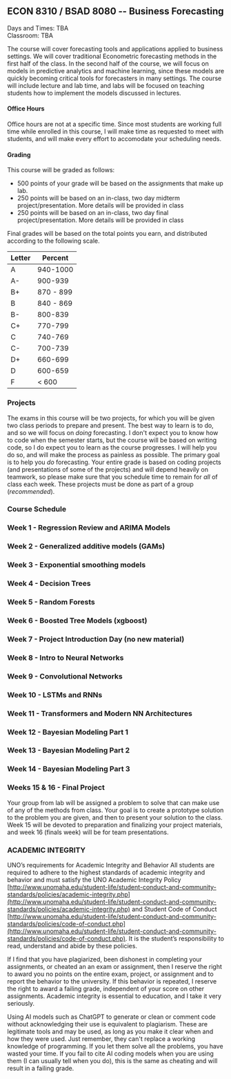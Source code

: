 ## ECON 8310 / BSAD 8080 -- Business Forecasting
Days and Times: TBA<br>
Classroom: TBA

The course will cover forecasting tools and applications applied to business settings. We will cover traditional Econometric forecasting methods in the first half of the class. In the second half of the course, we will focus on models in predictive analytics and machine learning, since these models are quickly becoming critical tools for forecasters in many settings. The course will include lecture and lab time, and labs will be focused on teaching students how to implement the models discussed in lectures.

#### Office Hours
Office hours are not at a specific time. Since most students are working full time while enrolled in this course, I will make time as requested to meet with students, and will make every effort to accomodate your scheduling needs.

#### Grading
This course will be graded as follows:
<ul>
  <li> 500 points of your grade will be based on the assignments that make up lab.</li>
  <li> 250 points will be based on an in-class, two day midterm project/presentation. More details will be provided in class</li>
  <li> 250 points will be based on an in-class, two day final project/presentation. More details will be provided in class</li>
</ul>
Final grades will be based on the total points you earn, and distributed according to the following scale.

| Letter | Percent |
| ------- | ------ |
| A | 940-1000 |
| A- | 900-939 |
| B+ | 870 - 899 |
| B | 840 - 869 |
| B- | 800-839 |
| C+ | 770-799 |
| C | 740-769|
| C- | 700-739|
| D+ | 660-699|
| D | 600-659 |
| F | < 600 |

### Projects
The exams in this course will be two projects, for which you will be given two class periods to prepare and present. The best way to learn is to do, and so we will focus on *doing* forecasting. I don't expect you to know how to code when the semester starts, but the course will be based on writing code, so I do expect you to learn as the course progresses. I will help you do so, and will make the process as painless as possible. The primary goal is to help you *do* forecasting. Your entire grade is based on coding projects (and presentations of some of the projects) and will depend heavily on teamwork, so please make sure that you schedule time to remain for *all* of class each week. These projects must be done as part of a group (*recommended*).


### Course Schedule

### Week 1 - Regression Review and ARIMA Models

### Week 2 - Generalized additive models (GAMs)

### Week 3 - Exponential smoothing models

### Week 4 - Decision Trees

### Week 5 - Random Forests

### Week 6 - Boosted Tree Models (xgboost)

### Week 7 - Project Introduction Day (no new material)

### Week 8 - Intro to Neural Networks

### Week 9 - Convolutional Networks

### Week 10 - LSTMs and RNNs

### Week 11 - Transformers and Modern NN Architectures

### Week 12 - Bayesian Modeling Part 1

### Week 13 - Bayesian Modeling Part 2

### Week 14 - Bayesian Modeling Part 3

### Weeks 15 & 16 - Final Project
Your group from lab will be assigned a problem to solve that can make use of any of the methods from class. Your goal is to create a prototype solution to the problem you are given, and then to present your solution to the class. Week 15 will be devoted to preparation and finalizing your project materials, and week 16 (finals week) will be for team presentations.


### ACADEMIC INTEGRITY

UNO’s requirements for Academic Integrity and Behavior All students are required to adhere to the highest standards of academic integrity and behavior and must satisfy the UNO Academic Integrity Policy [http://www.unomaha.edu/student-life/student-conduct-and-community-standards/policies/academic-integrity.php](http://www.unomaha.edu/student-life/student-conduct-and-community-standards/policies/academic-integrity.php)  and Student Code of Conduct [http://www.unomaha.edu/student-life/student-conduct-and-community-standards/policies/code-of-conduct.php](http://www.unomaha.edu/student-life/student-conduct-and-community-standards/policies/code-of-conduct.php). It is the student’s responsibility to read, understand and abide by these policies.

If I find that you have plagiarized, been dishonest in completing your assignments, or cheated an an exam or assignment, then I reserve the right to award you no points on the entire exam, project, or assignment and to report the behavior to the university. If this behavior is repeated, I reserve the right to award a failing grade, independent of your score on other assignments. Academic integrity is essential to education, and I take it very seriously.

Using AI models such as ChatGPT to generate or clean or comment code without acknowledging their use is equivalent to plagiarism. These are legitimate tools and may be used, as long as you make it clear when and how they were used. Just remember, they can't replace a working knowledge of programming. If you let them solve all the problems, you have wasted your time. If you fail to cite AI coding models when you are using them (I can usually tell when you do), this is the same as cheating and will result in a failing grade.
